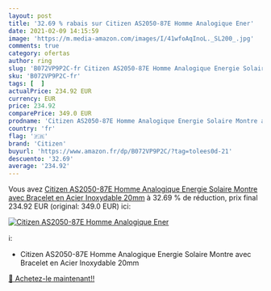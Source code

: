 ```yaml
---
layout: post
title: '32.69 % rabais sur Citizen AS2050-87E Homme Analogique Ener'
date: 2021-02-09 14:15:59
image: 'https://m.media-amazon.com/images/I/41wfoAqInoL._SL200_.jpg'
comments: true
category: ofertas
author: ring
slug: 'B072VP9P2C-fr Citizen AS2050-87E Homme Analogique Energie Solaire Montre...'
sku: 'B072VP9P2C-fr'
tags: [  ]
actualPrice: 234.92 EUR
currency: EUR
price: 234.92
comparePrice: 349.0 EUR
prodname: 'Citizen AS2050-87E Homme Analogique Energie Solaire Montre avec Bracelet en Acier Inoxydable 20mm'
country: 'fr'
flag: '🇫🇷'
brand: 'Citizen'
buyurl: 'https://www.amazon.fr/dp/B072VP9P2C/?tag=tolees0d-21'
descuento: '32.69'
average: '234.92'
---
```


Vous avez [Citizen AS2050-87E Homme Analogique Energie Solaire Montre avec Bracelet en Acier Inoxydable 20mm](https://www.amazon.fr/dp/B072VP9P2C/?tag=tolees0d-21)  à  32.69 % de réduction, prix final  234.92 EUR (original: 349.0 EUR) ici:

[![Citizen AS2050-87E Homme Analogique Ener](https://m.media-amazon.com/images/I/41wfoAqInoL._SL200_.jpg)](https://www.amazon.fr/dp/B072VP9P2C/?tag=tolees0d-21)

ℹ️:

- Citizen AS2050-87E Homme Analogique Energie Solaire Montre avec Bracelet en Acier Inoxydable 20mm

[🛒 Achetez-le maintenant!!](https://www.amazon.fr/dp/B072VP9P2C/?tag=tolees0d-21)
